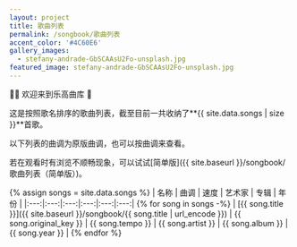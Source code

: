 ```yaml
---
layout: project
title: 歌曲列表
permalink: /songbook/歌曲列表
accent_color: '#4C60E6'
gallery_images:
  - stefany-andrade-GbSCAAsU2Fo-unsplash.jpg
featured_image: stefany-andrade-GbSCAAsU2Fo-unsplash.jpg
---
```


👏🏼 欢迎来到乐高曲库 🎉

这是按照歌名排序的歌曲列表，截至目前一共收纳了**{{ site.data.songs | size }}**首歌。

以下列表的曲调为原版曲调，也可以按曲调来查看。

若在观看时有浏览不顺畅现象，可以试试[简单版]({{ site.baseurl }}/songbook/歌曲列表（简单版）)。

{% assign songs = site.data.songs %}
| 名称 | 曲调 | 速度 | 艺术家 | 专辑 | 年份 | 
|:---:|:---:|:---:|:---:|:---:|:---:|
{% for song in songs -%}
| [{{ song.title }}]({{ site.baseurl }}/songbook/{{ song.title | url_encode }}) | {{ song.original_key }} | {{ song.tempo }} | {{ song.artist }} | {{ song.album }} | {{ song.year }} |
{% endfor %}
  
